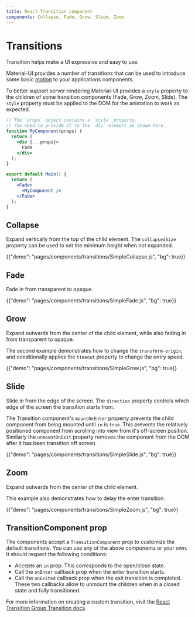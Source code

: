 ```yaml
---
title: React Transition component
components: Collapse, Fade, Grow, Slide, Zoom
---
```


# Transitions

<p class="description">Transition helps make a UI expressive and easy to use.</p>

Material-UI provides a number of transitions that can be used to introduce some basic
[motion](https://material.io/design/motion/)
to your applications components.

To better support server rendering Material-UI provides a `style` property
to the children of some transition components (Fade, Grow, Zoom, Slide).
The `style` property must be applied to the DOM for the animation to work as expected.

```jsx
// The `props` object contains a `style` property.
// You need to provide it to the `div` element as shown here.
function MyComponent(props) {
  return (
    <div {...props}>
      Fade
    </div>
  );
}

export default Main() {
  return (
    <Fade>
      <MyComponent />
    </Fade>
  );
}
```

## Collapse

Expand vertically from the top of the child element.
The `collapsedSize` property can be used to set the minimum height when not expanded.

{{"demo": "pages/components/transitions/SimpleCollapse.js", "bg": true}}

## Fade

Fade in from transparent to opaque.

{{"demo": "pages/components/transitions/SimpleFade.js", "bg": true}}

## Grow

Expand outwards from the center of the child element, while also fading in
from transparent to opaque.

The second example demonstrates how to change the `transform-origin`, and conditionally applies
the `timeout` property to change the entry speed.

{{"demo": "pages/components/transitions/SimpleGrow.js", "bg": true}}

## Slide

Slide in from the edge of the screen.
The `direction` property controls which edge of the screen the transition starts from.

The Transition component's `mountOnEnter` property prevents the child component from being mounted
until `in` is `true`. This prevents the relatively positioned component from scrolling into view
from it's off-screen position. Similarly the `unmountOnExit` property removes the component
from the DOM after it has been transition off screen.

{{"demo": "pages/components/transitions/SimpleSlide.js", "bg": true}}

## Zoom

Expand outwards from the center of the child element.

This example also demonstrates how to delay the enter transition.

{{"demo": "pages/components/transitions/SimpleZoom.js", "bg": true}}

## TransitionComponent prop

The components accept a `TransitionComponent` prop to customize the default transitions.
You can use any of the above components or your own.
It should respect the following conditions:

- Accepts an `in` prop. This corresponds to the open/close state.
- Call the `onEnter` callback prop when the enter transition starts.
- Call the `onExited` callback prop when the exit transition is completed.
These two callbacks allow to unmount the children when in a closed state and fully transitioned.

For more information on creating a custom transition, visit the [React Transition Group Transition docs](http://reactcommunity.org/react-transition-group/transition).
